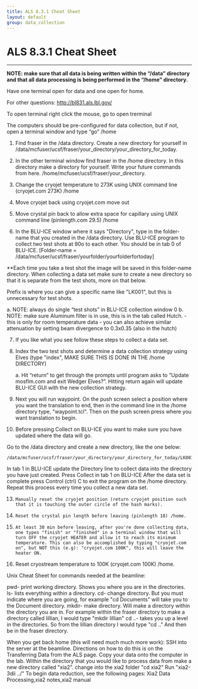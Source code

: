 ```yaml
---
title: ALS 8.3.1 Cheat Sheet
layout: default
group: data_collection
---
```


# ALS 8.3.1 Cheat Sheet

---

**NOTE: make sure that all data is being written within the “/data” directory and that all data processing is being performed in the “/home” directory.**

Have one terminal open for data and one open for home.  

For other questions: http://bl831.als.lbl.gov/

To open terminal right click the mouse, go to open trerminal

The computers should be pre-configured for data collection, but if not, open a terminal window and type “go” /home
1. Find fraser in the /data directory. Create a new directory for yourself in        
    /data/mcfuser/ucsf/fraser/your_directory/your_directory_for_today.

2. In the other terminal window find fraser in the /home directory. In this directory make a directory for yourself. Write your future commands from here.
    /home/mcfuser/ucsf/fraser/your_directory.

3. Change the cryojet temperature to 273K using UNIX command line (cryojet.com 273K) /home
4. Move cryojet back using cryojet.com move out
5. Move crystal pin back to allow extra space for capillary using UNIX command line (pinlength.com 29.5) /home
6. In the BLU-ICE window where it says "Directory", type in the folder-name that you created in the /data directory. Use BLU-ICE program to collect two test shots at 90o to each other. You should be in tab 0 of BLU-ICE.  [Folder-name = /data/mcfuser/ucsf/fraser/yourfolder/yourfolderfortoday]

**Each time you take a test shot the image will be saved in this folder-name directory. When collecting a data set make sure to create a new directory so that it is separate from the test shots, more on that below.

Prefix is where you can give a specific name like "LK001", but this is unnecessary for test shots. 

   a.  NOTE: always do single “test shots” in BLU-ICE collection window 0
   b.  NOTE: make sure Aluminum filter is in use, this is in the tab called Hutch. - this is only for room temperature data - you can also achieve similar attenuation by setting beam divergence to 0.3x0.35 (also in the hutch) 


7. If you like what you see follow these steps to collect a data set.
8. Index the two test shots and determine a data collection strategy using Elves (type "index", MAKE SURE THIS IS DONE IN THE /home DIRECTORY)

    a. Hit “return” to get through the prompts until program asks to “Update mosflm.com and exit Wedger Elves?”.  Hitting return again will update BLU-ICE GUI with the new collection strategy.

9. Next you will run waypoint. On the push screen select a position where you want the translation to end, then in the command line in the /home directory type, "waypoint.tcl". Then on the push screen press where you want translation to begin.
10. Before pressing Collect on BLU-ICE you want to make sure you have updated where the data will go.  

Go to the /data directory and create a new directory, like the one below:

    /data/mcfuser/ucsf/fraser/your_directory/your_directory_for_today/LK001

In tab 1 in BLU-ICE update the Directory line to collect data into the directory you have just created. 
Press Collect in tab 1 on BLU-ICE
After the data set is complete press Control (ctrl) C to exit the program on the /home directory.
Repeat this process every time you collect a new data set. 

13.     Manually reset the cryojet position (return cryojet position such that it is touching the outer circle of the hash marks).
14.     Reset the crystal pin length before leaving (pinlength 18) /home.

11.     At least 30 min before leaving, after you're done collecting data, one types "finish" or "finished" in a terminal window that will turn OFF the cryojet HEATER and allow it to reach its minimum temperature. This can also be accomplished by typing "cryojet.com on", but NOT this (e.g): "cryojet.com 100K", this will leave the heater ON.

12. Reset cryostream temperature to 100K (cryojet.com 100K) /home.


Unix Cheat Sheet for commands needed at the beamline:

pwd- print working directory. Shows you where you are in the directories.
ls- lists everything within a directory.
cd- change directory. But you must indicate where you are going, for example "cd Documents" will take you to the Document directory.
mkdir- make directory. Will make a directory within the directory you are in. For example within the fraser directory to make a directory called lillian, I would type "mkdir lillian"
cd ..- takes you up a level in the directories. So from the lillian directory I would type "cd .." And then be in the fraser directory.



When you get back home  (this will need much much more work):
SSH into the server at the beamline. Directions on how to do this is on the Transferring Data from the ALS page. Copy your data onto the computer in the lab. Within the directory that you would like to process data from make a new directory called "xia2". change into the xia2 folder "cd xia2" Run "xia2-3dii ../" To begin data reduction, see the following pages: Xia2 Data Processing,xia2 notes,xia2 manual